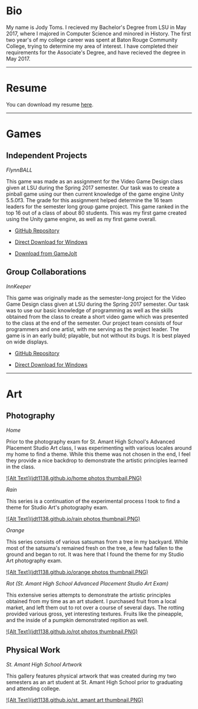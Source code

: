 # Bio

My name is Jody Toms. I recieved my Bachelor's Degree from LSU in May 2017, where I majored in Computer Science and minored in History. The first two year's of my college career was spent at Baton Rouge Community College, trying to determine my area of interest. I have completed their requirements for the Associate's Degree, and have recieved the degree in May 2017.

---

# Resume

You can download my resume [here](https://raw.githubusercontent.com/jdt1138/jdt1138.github.io/2af4da12930a6476ad06dd75657136d96bdafd42/JodyTomsResume.pdf).

---

# Games

## Independent Projects

*FlynnBALL*

This game was made as an assignment for the Video Game Design class given at LSU during the Spring 2017 semester. Our task was to create a pinball game using our then current knowledge of the game engine Unity 5.5.0f3. The grade for this assignment helped determine the 16 team leaders for the semester long group game project. This game ranked in the top 16 out of a class of about 80 students. This was my first game created using the Unity game engine, as well as my first game overall.

* [GitHub Repository](https://github.com/jodt88/FlynnBALL)

* [Direct Download for Windows](jdt1138.github.io/flynnball_windows.zip)

* [Download from GameJolt](https://gamejolt.com/games/flynnball/233085)

## Group Collaborations

*InnKeeper*

This game was originally made as the semester-long project for the Video Game Design class given at LSU during the Spring 2017 semester. Our task was to use our basic knowledge of programming as well as the skills obtained from the class to create a short video game which was presented to the class at the end of the semester. Our project team consists of four programmers and one artist, with me serving as the project leader. The game is in an early build; playable, but not without its bugs. It is best played on wide displays.

* [GitHub Repository](https://github.com/jodt88/CSC4263-ART4240)

* [Direct Download for Windows](jdt1138.github.io/innkeeper_windows.zip)

---

# Art

## Photography

*Home*

Prior to the photography exam for St. Amant High School's Advanced Placement Studio Art class, I was experimenting with various locales around my home to find a theme. While this theme was not chosen in the end, I feel they provide a nice backdrop to demonstrate the artistic principles learned in the class.

[![Alt Text](jdt1138.github.io/home photos thumbail.PNG)](https://goo.gl/photos/EieAbDMQqZsfqXfX9)

*Rain*

This series is a continuation of the experimental process I took to find a theme for Studio Art's photography exam.

[![Alt Text](jdt1138.github.io/rain photos thumbnail.PNG)](https://goo.gl/photos/R5hMmLmafovY3Zpw6)

*Orange*

This series consists of various satsumas from a tree in my backyard. While most of the satsuma's remained fresh on the tree, a few had fallen to the ground and began to rot. It was here that I found the theme for my Studio Art photography exam.

[![Alt Text](jdt1138.github.io/orange photos thumbnail.PNG)](https://goo.gl/photos/o8uaqTQFur6j29RVA)

*Rot (St. Amant High School Advanced Placement Studio Art Exam)*

This extensive series attempts to demonstrate the artistic principles obtained from my time as an art student. I purchased fruit from a local market, and left them out to rot over a course of several days. The rotting provided various gross, yet interesting textures. Fruits like the pineapple, and the inside of a pumpkin demonstrated repition as well.

[![Alt Text](jdt1138.github.io/rot photos thumbnail.PNG)](https://goo.gl/photos/X9SbVDpYnY6DVxJ66)

## Physical Work

*St. Amant High School Artwork*

This gallery features physical artwork that was created during my two semesters as an art student at St. Amant High School prior to graduating and attending college.

[![Alt Text](jdt1138.github.io/st. amant art thumbnail.PNG)](https://goo.gl/photos/UL9tkj1vcSSvMaTo8)

